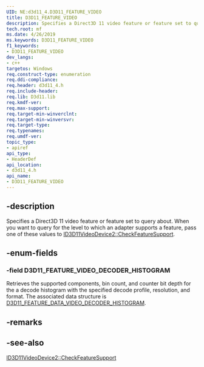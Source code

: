 ```yaml
---
UID: NE:d3d11_4.D3D11_FEATURE_VIDEO
title: D3D11_FEATURE_VIDEO
description: Specifies a Direct3D 11 video feature or feature set to query about.
tech.root: mf
ms.date: 4/26/2019
ms.keywords: D3D11_FEATURE_VIDEO
f1_keywords:
- D3D11_FEATURE_VIDEO
dev_langs:
- c++
targetos: Windows
req.construct-type: enumeration
req.ddi-compliance: 
req.header: d3d11_4.h
req.include-header: 
req.lib: D3d11.lib
req.kmdf-ver: 
req.max-support: 
req.target-min-winverclnt: 
req.target-min-winversvr: 
req.target-type: 
req.typenames: 
req.umdf-ver: 
topic_type:
- apiref
api_type:
- HeaderDef
api_location:
- d3d11_4.h
api_name:
- D3D11_FEATURE_VIDEO
---
```


## -description


Specifies a Direct3D 11 video feature or feature set to query about. When you want to query for the level to which an adapter supports a feature, pass one of these values to <a href = "nf-d3d11_4-id3d11videodevice2-checkfeaturesupport">ID3D11VideoDevice2::CheckFeatureSupport</a>.

## -enum-fields

### -field D3D11_FEATURE_VIDEO_DECODER_HISTOGRAM

Retrieves the supported components, bin count, and counter bit depth for the a decode histogram with the specified decode profile, resolution, and format. The associated data structure is <a href ="ns-d3d11_4-d3d11_feature_data_video_decoder_histogram">D3D11_FEATURE_DATA_VIDEO_DECODER_HISTOGRAM</a>.

## -remarks

## -see-also

<a href = "nf-d3d11_4-id3d11videodevice2-checkfeaturesupport">ID3D11VideoDevice2::CheckFeatureSupport</a>

